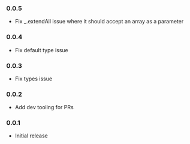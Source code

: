 ### 0.0.5

- Fix _.extendAll issue where it should accept an array as a parameter

### 0.0.4

- Fix default type issue

### 0.0.3

- Fix types issue

### 0.0.2

- Add dev tooling for PRs

### 0.0.1

- Initial release
